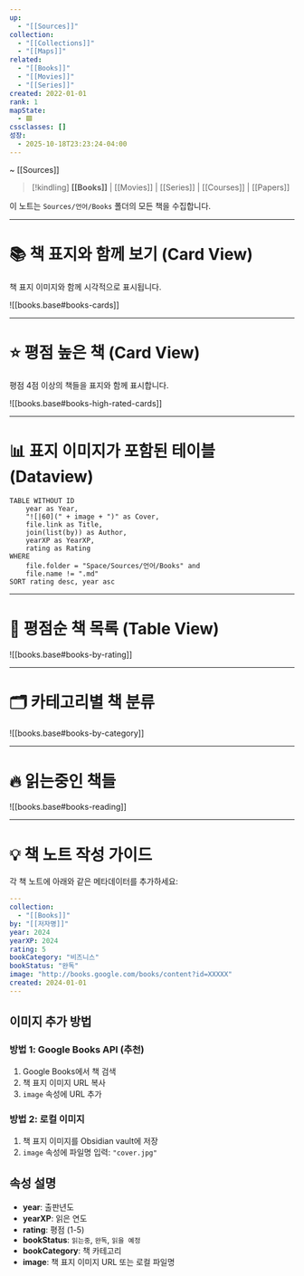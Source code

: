 ```yaml
---
up:
  - "[[Sources]]"
collection:
  - "[[Collections]]"
  - "[[Maps]]"
related:
  - "[[Books]]"
  - "[[Movies]]"
  - "[[Series]]"
created: 2022-01-01
rank: 1
mapState:
  - 🟩
cssclasses: []
성장:
  - 2025-10-18T23:23:24-04:00
---
```

~ [[Sources]] 

> [!kindling] **[[Books]]** | [[Movies]] | [[Series]] | [[Courses]] | [[Papers]] 

이 노트는 `Sources/언어/Books` 폴더의 모든 책을 수집합니다.

---

# 📚 책 표지와 함께 보기 (Card View)

책 표지 이미지와 함께 시각적으로 표시됩니다.

![[books.base#books-cards]]

---

# ⭐ 평점 높은 책 (Card View)

평점 4점 이상의 책들을 표지와 함께 표시합니다.

![[books.base#books-high-rated-cards]]

---

# 📊 표지 이미지가 포함된 테이블 (Dataview)

```dataview
TABLE WITHOUT ID
	year as Year,
	"![|60](" + image + ")" as Cover,
	file.link as Title,
	join(list(by)) as Author,
	yearXP as YearXP,
	rating as Rating
WHERE
	file.folder = "Space/Sources/언어/Books" and
	file.name != ".md"
SORT rating desc, year asc
```

---

# 📖 평점순 책 목록 (Table View)

![[books.base#books-by-rating]]

---

# 🗂️ 카테고리별 책 분류

![[books.base#books-by-category]]

---

# 🔥 읽는중인 책들

![[books.base#books-reading]]

---

# 💡 책 노트 작성 가이드

각 책 노트에 아래와 같은 메타데이터를 추가하세요:

```yaml
---
collection:
  - "[[Books]]"
by: "[[저자명]]"
year: 2024
yearXP: 2024
rating: 5
bookCategory: "비즈니스"
bookStatus: "완독"
image: "http://books.google.com/books/content?id=XXXXX"
created: 2024-01-01
---
```

## 이미지 추가 방법

### 방법 1: Google Books API (추천)
1. Google Books에서 책 검색
2. 책 표지 이미지 URL 복사
3. `image` 속성에 URL 추가

### 방법 2: 로컬 이미지
1. 책 표지 이미지를 Obsidian vault에 저장
2. `image` 속성에 파일명 입력: `"cover.jpg"`

## 속성 설명

- **year**: 출판년도
- **yearXP**: 읽은 연도
- **rating**: 평점 (1-5)
- **bookStatus**: `읽는중`, `완독`, `읽을 예정`
- **bookCategory**: 책 카테고리
- **image**: 책 표지 이미지 URL 또는 로컬 파일명
